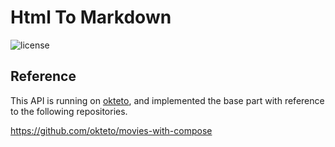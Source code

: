 # Html To Markdown

<img src="https://img.shields.io/crates/l/bat.svg" alt="license">

## Reference

This API is running on [okteto](https://www.okteto.com/), and implemented the base part with reference to the following repositories.

https://github.com/okteto/movies-with-compose

